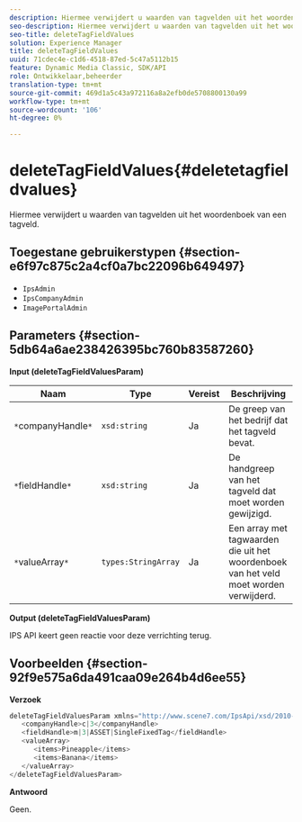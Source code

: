 ```yaml
---
description: Hiermee verwijdert u waarden van tagvelden uit het woordenboek van een tagveld.
seo-description: Hiermee verwijdert u waarden van tagvelden uit het woordenboek van een tagveld.
seo-title: deleteTagFieldValues
solution: Experience Manager
title: deleteTagFieldValues
uuid: 71cdec4e-c1d6-4518-87ed-5c47a5112b15
feature: Dynamic Media Classic, SDK/API
role: Ontwikkelaar,beheerder
translation-type: tm+mt
source-git-commit: 469d1a5c43a972116a8a2efb0de5708800130a99
workflow-type: tm+mt
source-wordcount: '106'
ht-degree: 0%

---
```



# deleteTagFieldValues{#deletetagfieldvalues}

Hiermee verwijdert u waarden van tagvelden uit het woordenboek van een tagveld.

## Toegestane gebruikerstypen {#section-e6f97c875c2a4cf0a7bc22096b649497}

* `IpsAdmin`
* `IpsCompanyAdmin`
* `ImagePortalAdmin`

## Parameters {#section-5db64a6ae238426395bc760b83587260}

**Input (deleteTagFieldValuesParam)**

| Naam | Type | Vereist | Beschrijving |
|---|---|---|---|
| `*`companyHandle`*` | `xsd:string` | Ja | De greep van het bedrijf dat het tagveld bevat. |
| `*`fieldHandle`*` | `xsd:string` | Ja | De handgreep van het tagveld dat moet worden gewijzigd. |
| `*`valueArray`*` | `types:StringArray` | Ja | Een array met tagwaarden die uit het woordenboek van het veld moet worden verwijderd. |

**Output (deleteTagFieldValuesParam)**

IPS API keert geen reactie voor deze verrichting terug.

## Voorbeelden {#section-92f9e575a6da491caa09e264b4d6ee55}

**Verzoek**

```java
deleteTagFieldValuesParam xmlns="http://www.scene7.com/IpsApi/xsd/2010-01-31">
   <companyHandle>c|3</companyHandle>
   <fieldHandle>m|3|ASSET|SingleFixedTag</fieldHandle>
   <valueArray>
      <items>Pineapple</items>
      <items>Banana</items>
   </valueArray>
</deleteTagFieldValuesParam>
```

**Antwoord**

Geen.
